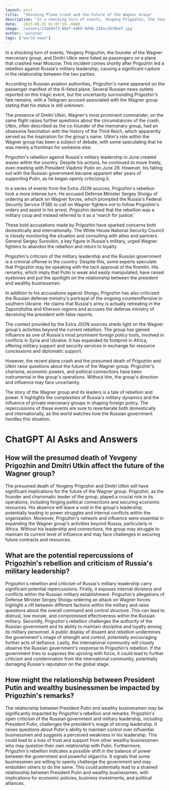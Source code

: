 ```yaml
---
layout: post
title:  "Shocking Plane Crash and the Future of the Wagner Group"
description: "In a shocking turn of events, Yevgeny Prigozhin, the founder of the Wagner mercenary group, and Dmitri Utkin were listed as passengers on a plane that crashed near Moscow. This incident comes shortly after Prigozhin led a rebellion against Russia's military leadership, causing a significant rupture in the relationship between the two parties."
date:   2023-08-25 01:07:59 -0400
image: '/assets/23a845f3-80ef-4d69-9d56-228ac2876b4f.jpg'
author: 'winston'
tags: ["world news"]
---
```


In a shocking turn of events, Yevgeny Prigozhin, the founder of the Wagner mercenary group, and Dmitri Utkin were listed as passengers on a plane that crashed near Moscow. This incident comes shortly after Prigozhin led a rebellion against Russia's military leadership, causing a significant rupture in the relationship between the two parties.

According to Russian aviation authorities, Prigozhin's name appeared on the passenger manifest of the ill-fated plane. Several Russian news outlets reported on this tragic event, but the uncertainty surrounding Prigozhin's fate remains, with a Telegram account associated with the Wagner group stating that his status is still unknown.

The presence of Dmitri Utkin, Wagner's most prominent commander, on the same flight raises further questions about the circumstances of the crash. Utkin, often described as the co-founder of the mercenary group, had an obsessive fascination with the history of the Third Reich, which apparently served as the inspiration for the group's name. Utkin's role within the Wagner group has been a subject of debate, with some speculating that he was merely a frontman for someone else.

Prigozhin's rebellion against Russia's military leadership in June created waves within the country. Despite his actions, he continued to move freely, even meeting with President Vladimir Putin on June 29. However, his falling out with the Russian government became apparent after years of supporting Putin, as he began openly criticizing it.

In a series of events from the Extra JSON sources, Prigozhin's rebellion took a more intense turn. He accused Defense Minister Sergey Shoigu of ordering an attack on Wagner forces, which prompted the Russia's Federal Security Service (FSB) to call on Wagner fighters not to follow Prigozhin's orders and assist in his arrest. Prigozhin denied that the rebellion was a military coup and instead referred to it as a 'march for justice.'

These bold accusations made by Prigozhin have sparked concerns both domestically and internationally. The White House National Security Council is closely monitoring the situation and consulting with allies and partners. General Sergey Surovikin, a key figure in Russia's military, urged Wagner fighters to abandon the rebellion and return to loyalty.

Prigozhin's criticism of the military leadership and the Russian government is a criminal offense in the country. Despite this, some experts speculate that Prigozhin may be speaking with the tacit approval of the Kremlin. His remarks, which imply that Putin is weak and easily manipulated, have raised eyebrows and put the spotlight on the relationship between the president and wealthy businessmen.

In addition to his accusations against Shoigu, Prigozhin has also criticized the Russian defense ministry's portrayal of the ongoing counteroffensive in southern Ukraine. He claims that Russia's army is actually retreating in the Zaporizhzhia and Kherson regions and accuses the defense ministry of deceiving the president with false reports.

The context provided by the Extra JSON sources sheds light on the Wagner group's activities beyond the current rebellion. The group has gained influence as one of Russia's most prominent foreign policy tools, involved in conflicts in Syria and Ukraine. It has expanded its footprint in Africa, offering military support and security services in exchange for resource concessions and diplomatic support.

However, the recent plane crash and the presumed death of Prigozhin and Utkin raise questions about the future of the Wagner group. Prigozhin's charisma, economic powers, and political connections have been instrumental in the group's operations. Without him, the group's direction and influence may face uncertainty.

The story of the Wagner group and its leaders is a tale of rebellion and power. It highlights the complexities of Russia's military dynamics and the influence of private mercenary groups in shaping foreign policy. The repercussions of these events are sure to reverberate both domestically and internationally, as the world watches how the Russian government handles this situation.


# ChatGPT AI Asks and Answers
## How will the presumed death of Yevgeny Prigozhin and Dmitri Utkin affect the future of the Wagner group?
The presumed death of Yevgeny Prigozhin and Dmitri Utkin will have significant implications for the future of the Wagner group. Prigozhin, as the founder and charismatic leader of the group, played a crucial role in its operations, including forging political connections and securing economic resources. His absence will leave a void in the group's leadership, potentially leading to power struggles and internal conflicts within the organization. Moreover, Prigozhin's network and influence were essential in expanding the Wagner group's activities beyond Russia, particularly in Africa. Without his leadership and connections, the group may struggle to maintain its current level of influence and may face challenges in securing future contracts and resources.

## What are the potential repercussions of Prigozhin's rebellion and criticism of Russia's military leadership?
Prigozhin's rebellion and criticism of Russia's military leadership carry significant potential repercussions. Firstly, it exposes internal divisions and conflicts within the Russian military establishment. Prigozhin's allegations of Defense Minister Sergey Shoigu ordering an attack on Wagner forces highlight a rift between different factions within the military and raise questions about the overall command and control structure. This can lead to distrust, low morale, and compromised effectiveness within the Russian military. Secondly, Prigozhin's rebellion challenges the authority of the Russian government and its ability to maintain discipline and loyalty among its military personnel. A public display of dissent and rebellion undermines the government's image of strength and control, potentially encouraging further acts of defiance. Lastly, the international community will closely observe the Russian government's response to Prigozhin's rebellion. If the government tries to suppress the uprising with force, it could lead to further criticism and condemnation from the international community, potentially damaging Russia's reputation on the global stage.

## How might the relationship between President Putin and wealthy businessmen be impacted by Prigozhin's remarks?
The relationship between President Putin and wealthy businessmen may be significantly impacted by Prigozhin's rebellion and remarks. Prigozhin's open criticism of the Russian government and military leadership, including President Putin, challenges the president's image of strong leadership. It raises questions about Putin's ability to maintain control over influential businessmen and suggests a perceived weakness in his leadership. This could lead to a loss of trust and support from other wealthy businessmen who may question their own relationship with Putin. Furthermore, Prigozhin's rebellion indicates a possible shift in the balance of power between the government and powerful oligarchs. It signals that some businessmen are willing to openly challenge the government and may embolden others to do the same. This could potentially lead to a strained relationship between President Putin and wealthy businessmen, with implications for economic policies, business investments, and political alliances.


